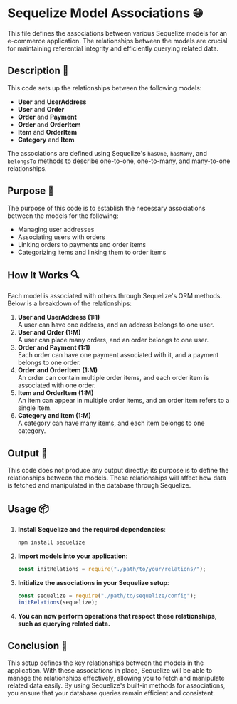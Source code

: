 # Sequelize Model Associations 🌐

This file defines the associations between various Sequelize models for an e-commerce application.
The relationships between the models are crucial for maintaining referential integrity and efficiently querying related data.

## Description 📝

This code sets up the relationships between the following models:

-   **User** and **UserAddress**
-   **User** and **Order**
-   **Order** and **Payment**
-   **Order** and **OrderItem**
-   **Item** and **OrderItem**
-   **Category** and **Item**

The associations are defined using Sequelize's `hasOne`, `hasMany`, and `belongsTo` methods to describe one-to-one, one-to-many, and many-to-one relationships.

## Purpose 🎯

The purpose of this code is to establish the necessary associations between the models for the following:

-   Managing user addresses
-   Associating users with orders
-   Linking orders to payments and order items
-   Categorizing items and linking them to order items

## How It Works 🔍

Each model is associated with others through Sequelize's ORM methods.
Below is a breakdown of the relationships:

1. **User and UserAddress (1:1)**  
   A user can have one address, and an address belongs to one user.
2. **User and Order (1:M)**  
   A user can place many orders, and an order belongs to one user.
3. **Order and Payment (1:1)**  
   Each order can have one payment associated with it, and a payment belongs to one order.
4. **Order and OrderItem (1:M)**  
   An order can contain multiple order items, and each order item is associated with one order.
5. **Item and OrderItem (1:M)**  
   An item can appear in multiple order items, and an order item refers to a single item.
6. **Category and Item (1:M)**  
   A category can have many items, and each item belongs to one category.

## Output 📜

This code does not produce any output directly; its purpose is to define the relationships between the models.
These relationships will affect how data is fetched and manipulated in the database through Sequelize.

## Usage 📦

1. **Install Sequelize and the required dependencies**:

    ```bash
    npm install sequelize
    ```

2. **Import models into your application**:

    ```js
    const initRelations = require("./path/to/your/relations/");
    ```

3. **Initialize the associations in your Sequelize setup**:

    ```js
    const sequelize = require("./path/to/sequelize/config");
    initRelations(sequelize);
    ```

4. **You can now perform operations that respect these relationships, such as querying related data.**

## Conclusion 🚀

This setup defines the key relationships between the models in the application.
With these associations in place, Sequelize will be able to manage the relationships effectively, allowing you to fetch and manipulate related data easily.
By using Sequelize's built-in methods for associations, you ensure that your database queries remain efficient and consistent.
